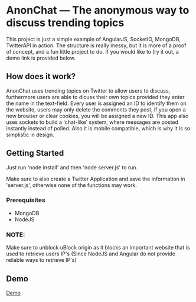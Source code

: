 # AnonChat — The anonymous way to discuss trending topics 

This project is just a simple example of AngularJS, SocketIO, MongoDB, TwitterAPI in action. The structure is really messy, but it is more of a proof of concept, and a fun little project to do. If you would like to try it out, a demo link is provided below.

## How does it work?

AnonChat uses trending topics on Twitter to allow users to discuss, furthermore users are able to dicuss their own topics provided they enter the name in the text-field. Every user is assigned an ID to identify them on the website, users may only delete the comments they post, if you open a new browser or clear cookies, you will be assigned a new ID. This app also uses sockets to build a 'chat-like' system, where messages are posted instantly instead of polled. Also it is mobile compatible, which is why it is so simplistic in design.

## Getting Started

Just run 'node install' and then 'node server.js' to run.

Make sure to also create a Twitter Application and save the information in 'server.js', otherwise none of the functions may work.

### Prerequisites

- MongoDB
- NodeJS

### NOTE:
Make sure to unblock uBlock origin as it blocks an important website that is used to retrieve users IP's (Since NodeJS and Angular do not provide reliable ways to retrieve IP's)


## Demo
[Demo](http://www.pvp.kz:3000)
